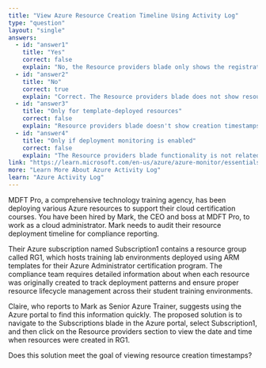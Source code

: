 ```yaml
---
title: "View Azure Resource Creation Timeline Using Activity Log"
type: "question"
layout: "single"
answers:
  - id: "answer1"
    title: "Yes"
    correct: false
    explain: "No, the Resource providers blade only shows the registration status of Azure resource providers for the subscription, not creation timestamps of resources."
  - id: "answer2"
    title: "No"
    correct: true
    explain: "Correct. The Resource providers blade does not show resource creation dates and times. You would need to use the Activity log or the resource group's deployment history to view when resources were created."
  - id: "answer3"
    title: "Only for template-deployed resources"
    correct: false
    explain: "Resource providers blade doesn't show creation timestamps for any resources, regardless of deployment method. Template deployment history would be found in the resource group's deployments section."
  - id: "answer4"
    title: "Only if deployment monitoring is enabled"
    correct: false
    explain: "The Resource providers blade functionality is not related to deployment monitoring settings. It shows provider registration status, not resource creation information."
link: "https://learn.microsoft.com/en-us/azure/azure-monitor/essentials/activity-log"
more: "Learn More About Azure Activity Log"
learn: "Azure Activity Log"
---
```


MDFT Pro, a comprehensive technology training agency, has been deploying various Azure resources to support their cloud certification courses. You have been hired by Mark, the CEO and boss at MDFT Pro, to work as a cloud administrator. Mark needs to audit their resource deployment timeline for compliance reporting. 

Their Azure subscription named Subscription1 contains a resource group called RG1, which hosts training lab environments deployed using ARM templates for their Azure Administrator certification program. The compliance team requires detailed information about when each resource was originally created to track deployment patterns and ensure proper resource lifecycle management across their student training environments.

Claire, who reports to Mark as Senior Azure Trainer, suggests using the Azure portal to find this information quickly. The proposed solution is to navigate to the Subscriptions blade in the Azure portal, select Subscription1, and then click on the Resource providers section to view the date and time when resources were created in RG1.

Does this solution meet the goal of viewing resource creation timestamps?